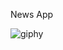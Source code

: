 News App

![giphy](https://user-images.githubusercontent.com/76953832/158862727-423f4019-d86f-4d75-b1b2-0d1eef57db2e.gif)

